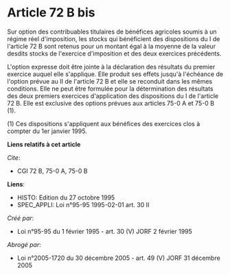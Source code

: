# Article 72 B bis

Sur option des contribuables titulaires de bénéfices agricoles soumis à un régime réel d'imposition, les stocks qui
bénéficient des dispositions du I de l'article 72 B sont retenus pour un montant égal à la moyenne de la valeur desdits
stocks de l'exercice d'imposition et des deux exercices précédents.

L'option expresse doit être jointe à la déclaration des résultats du premier exercice auquel elle s'applique. Elle produit
ses effets jusqu'à l'échéance de l'option prévue au II de l'article 72 B et elle se reconduit dans les mêmes conditions. Elle
ne peut être formulée pour la détermination des résultats des deux premiers exercices d'application des dispositions du I de
l'article 72 B. Elle est exclusive des options prévues aux articles 75-0 A et 75-0 B (1).

(1) Ces dispositions s'appliquent aux bénéfices des exercices clos à compter du 1er janvier 1995.

**Liens relatifs à cet article**

_Cite_:

  - CGI 72 B, 75-0 A, 75-0 B

**Liens**:

  - HISTO: Edition du 27 octobre 1995
  - SPEC_APPLI: Loi n°95-95 1995-02-01 art. 30 II

_Créé par_:

  - Loi n°95-95 du 1 février 1995 - art. 30 (V) JORF 2 février 1995

_Abrogé par_:

  - Loi n°2005-1720 du 30 décembre 2005 - art. 49 (V) JORF 31 décembre 2005

